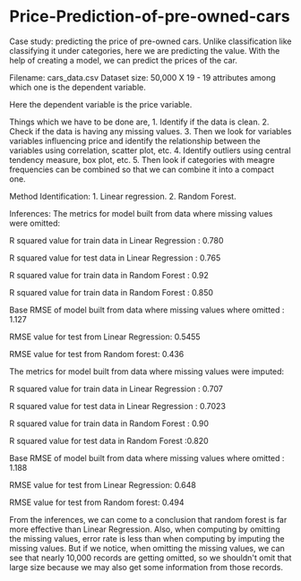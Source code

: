 # Price-Prediction-of-pre-owned-cars

Case study: predicting the price of pre-owned cars. Unlike classification like classifying it under categories, here we are predicting the value. With the help of creating a model, we can predict the prices of the car.

Filename: cars_data.csv
Dataset size: 50,000 X 19  - 19 attributes among which one is the dependent variable.

Here the dependent variable is the price variable.

Things which we have to be done are,
		1. Identify if the data is clean.
		2. Check if the data is having any missing values.
		3. Then we look for variables variables influencing price and identify the relationship between the variables using correlation, scatter plot, etc.
		4. Identify outliers using central tendency measure, box plot, etc.
		5. Then look if categories with meagre frequencies can be combined so that we can combine it into a compact one.

Method Identification:
		1. Linear regression.
		2. Random Forest.

Inferences:
The metrics for model built from data where missing values were omitted:

R squared value for train data in Linear Regression : 0.780

R squared value for test data in Linear Regression  : 0.765

R squared value for train data in Random Forest : 0.92

R squared value for train data in Random Forest : 0.850

Base RMSE of model built from data where missing values where omitted : 1.127

RMSE value for test from Linear Regression: 0.5455

RMSE value for test from Random forest: 0.436


The metrics for model built from data where missing values were imputed:

R squared value for train data in Linear Regression : 0.707

R squared value for test data in Linear Regression  : 0.7023

R squared value for train data in Random Forest : 0.90

R squared value for test data in Random Forest :0.820

Base RMSE of model built from data where missing values where omitted : 1.188

RMSE value for test from Linear Regression: 0.648

RMSE value for test from Random forest: 0.494


From the inferences, we can come to a conclusion that random forest is far more effective than Linear Regression. Also, when computing by omitting the missing values, error rate is less than when computing by imputing the missing values. But if we notice, when omitting the missing values, we can see that nearly 10,000 records are getting omitted, so we shouldn't omit that large size because we may also get some information from those records.
